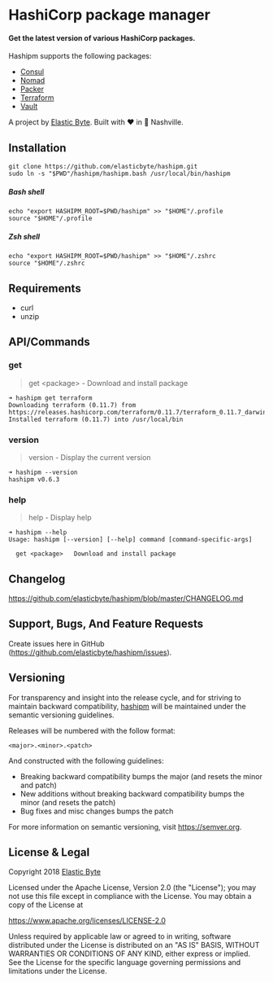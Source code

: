 # HashiCorp package manager

#### Get the latest version of various HashiCorp packages.

Hashipm supports the following packages:

- [Consul](https://www.consul.io)
- [Nomad](https://www.nomadproject.io)
- [Packer](https://www.packer.io)
- [Terraform](https://www.terraform.io)
- [Vault](https://www.vaultproject.io)

A project by [Elastic Byte](https://elasticbyte.net). Built with :heart: in :guitar: Nashville.

## Installation

```
git clone https://github.com/elasticbyte/hashipm.git
sudo ln -s "$PWD"/hashipm/hashipm.bash /usr/local/bin/hashipm
```

##### Bash shell

```
echo "export HASHIPM_ROOT=$PWD/hashipm" >> "$HOME"/.profile
source "$HOME"/.profile
```

##### Zsh shell

```
echo "export HASHIPM_ROOT=$PWD/hashipm" >> "$HOME"/.zshrc
source "$HOME"/.zshrc
```

## Requirements

- curl
- unzip

## API/Commands

### get

> get \<package\> - Download and install package
 
```
➜ hashipm get terraform
Downloading terraform (0.11.7) from https://releases.hashicorp.com/terraform/0.11.7/terraform_0.11.7_darwin_amd64.zip...
Installed terraform (0.11.7) into /usr/local/bin
```

### version

> version - Display the current version

```
➜ hashipm --version
hashipm v0.6.3

```

### help

> help - Display help

```
➜ hashipm --help
Usage: hashipm [--version] [--help] command [command-specific-args]

  get <package>   Download and install package
```

## Changelog

https://github.com/elasticbyte/hashipm/blob/master/CHANGELOG.md

## Support, Bugs, And Feature Requests

Create issues here in GitHub (https://github.com/elasticbyte/hashipm/issues).

## Versioning

For transparency and insight into the release cycle, and for striving to maintain backward compatibility, [hashipm](https://github.com/elasticbyte/hashipm) will be maintained under the semantic versioning guidelines.

Releases will be numbered with the follow format:

`<major>.<minor>.<patch>`

And constructed with the following guidelines:

+ Breaking backward compatibility bumps the major (and resets the minor and patch)
+ New additions without breaking backward compatibility bumps the minor (and resets the patch)
+ Bug fixes and misc changes bumps the patch

For more information on semantic versioning, visit https://semver.org.

## License & Legal

Copyright 2018 [Elastic Byte](https://elasticbyte.net)

Licensed under the Apache License, Version 2.0 (the "License");
you may not use this file except in compliance with the License.
You may obtain a copy of the License at

https://www.apache.org/licenses/LICENSE-2.0

Unless required by applicable law or agreed to in writing, software
distributed under the License is distributed on an "AS IS" BASIS,
WITHOUT WARRANTIES OR CONDITIONS OF ANY KIND, either express or implied.
See the License for the specific language governing permissions and
limitations under the License.

